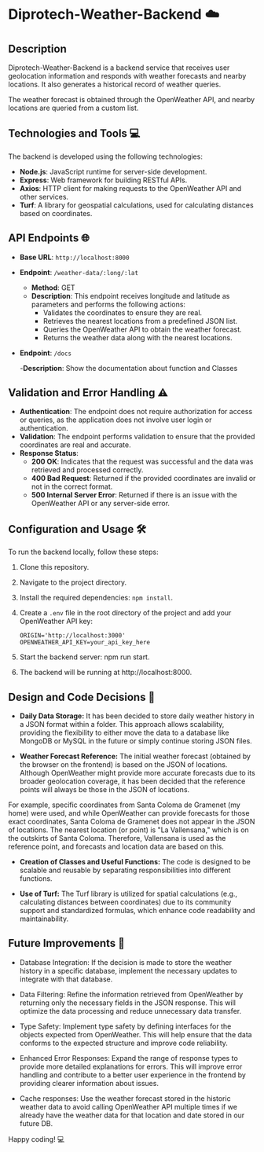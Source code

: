 # Diprotech-Weather-Backend ☁️

## Description

Diprotech-Weather-Backend is a backend service that receives user geolocation information and responds with weather forecasts and nearby locations. It also generates a historical record of weather queries.

The weather forecast is obtained through the OpenWeather API, and nearby locations are queried from a custom list.

## Technologies and Tools 💻

The backend is developed using the following technologies:

- **Node.js**: JavaScript runtime for server-side development.
- **Express**: Web framework for building RESTful APIs.
- **Axios**: HTTP client for making requests to the OpenWeather API and other services.
- **Turf**: A library for geospatial calculations, used for calculating distances based on coordinates.

## API Endpoints 🌐

- **Base URL**: `http://localhost:8000`
- **Endpoint**: `/weather-data/:long/:lat`

  - **Method**: GET
  - **Description**: This endpoint receives longitude and latitude as parameters and performs the following actions:
    - Validates the coordinates to ensure they are real.
    - Retrieves the nearest locations from a predefined JSON list.
    - Queries the OpenWeather API to obtain the weather forecast.
    - Returns the weather data along with the nearest locations.

- **Endpoint**: `/docs`

  -**Description**: Show the documentation about function and Classes

## Validation and Error Handling ⚠️

- **Authentication**: The endpoint does not require authorization for access or queries, as the application does not involve user login or authentication.
- **Validation**: The endpoint performs validation to ensure that the provided coordinates are real and accurate.
- **Response Status**:
  - **200 OK**: Indicates that the request was successful and the data was retrieved and processed correctly.
  - **400 Bad Request**: Returned if the provided coordinates are invalid or not in the correct format.
  - **500 Internal Server Error**: Returned if there is an issue with the OpenWeather API or any server-side error.

## Configuration and Usage 🛠️

To run the backend locally, follow these steps:

1. Clone this repository.
2. Navigate to the project directory.
3. Install the required dependencies: `npm install`.
4. Create a `.env` file in the root directory of the project and add your OpenWeather API key:

   ```plaintext
   ORIGIN='http://localhost:3000'
   OPENWEATHER_API_KEY=your_api_key_here
   ```

5. Start the backend server: npm run start.
6. The backend will be running at http://localhost:8000.

## Design and Code Decisions 🧩

- **Daily Data Storage:** It has been decided to store daily weather history in a JSON format within a folder. This approach allows scalability, providing the flexibility to either move the data to a database like MongoDB or MySQL in the future or simply continue storing JSON files.

- **Weather Forecast Reference:** The initial weather forecast (obtained by the browser on the frontend) is based on the JSON of locations. Although OpenWeather might provide more accurate forecasts due to its broader geolocation coverage, it has been decided that the reference points will always be those in the JSON of locations.

For example, specific coordinates from Santa Coloma de Gramenet (my home) were used, and while OpenWeather can provide forecasts for those exact coordinates, Santa Coloma de Gramenet does not appear in the JSON of locations. The nearest location (or point) is "La Vallensana," which is on the outskirts of Santa Coloma. Therefore, Vallensana is used as the reference point, and forecasts and location data are based on this.

- **Creation of Classes and Useful Functions:** The code is designed to be scalable and reusable by separating responsibilities into different functions.

- **Use of Turf:** The Turf library is utilized for spatial calculations (e.g., calculating distances between coordinates) due to its community support and standardized formulas, which enhance code readability and maintainability.

## Future Improvements 🚀

- Database Integration: If the decision is made to store the weather history in a specific database, implement the necessary updates to integrate with that database.

- Data Filtering: Refine the information retrieved from OpenWeather by returning only the necessary fields in the JSON response. This will optimize the data processing and reduce unnecessary data transfer.

- Type Safety: Implement type safety by defining interfaces for the objects expected from OpenWeather. This will help ensure that the data conforms to the expected structure and improve code reliability.

- Enhanced Error Responses: Expand the range of response types to provide more detailed explanations for errors. This will improve error handling and contribute to a better user experience in the frontend by providing clearer information about issues.

- Cache responses: Use the weather forecast stored in the historic weather data to avoid calling OpenWeather API multiple times if we already have the weather data for that location and date stored in our future DB.

Happy coding! 💻

